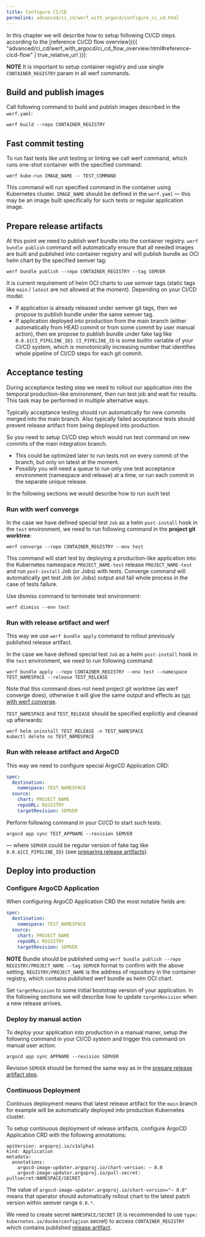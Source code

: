 ```yaml
---
title: Configure CI/CD
permalink: advanced/ci_cd/werf_with_argocd/configure_ci_cd.html
---
```


In this chapter we will describe how to setup following CI/CD steps according to the [reference CI/CD flow overview]({{ "advanced/ci_cd/werf_with_argocd/ci_cd_flow_overview.html#reference-cicd-flow" | true_relative_url }}):

**NOTE** It is important to setup container registry and use single `CONTAINER_REGISTRY` param in all werf commands. 

## Build and publish images

Call following command to build and publish images described in the `werf.yaml`:

```shell
werf build --repo CONTAINER_REGISTRY
```

## Fast commit testing

To run fast tests like unit testing or linting we call werf command, which runs one-shot container with the specified command:

```shell
werf kube-run IMAGE_NAME -- TEST_COMMAND
```

This command will run specified command in the container using Kubernetes cluster. `IMAGE_NAME` should be defined in the `werf.yaml` — this may be an image built specifically for such tests or regular application image.

## Prepare release artifacts

At this point we need to publish werf bundle into the container registry. `werf bundle publish` command will automatically ensure that all needed images are built and published into container registry and will publish bundle as OCI helm chart by the specified semver tag:

```shell
werf bundle publish --repo CONTAINER_REGISTRY --tag SEMVER
```

It is current requirement of helm OCI charts to use semver tags (static tags like `main` / `latest` are not allowed at the moment). Depending on your CI/CD model:
* If application is already released under semver git tags, then we propose to publish bundle under the same semver tag.
* If application deployed into production from the main branch (either automatically from HEAD commit or from some commit by user manual action), then we propose to publish bundle under fake tag like `0.0.${CI_PIPELINE_ID}`. `CI_PIPELINE_ID` is some builtin variable of your CI/CD system, which is monotonically increasing number that identifies whole pipeline of CI/CD steps for each git commit.

## Acceptance testing

During acceptance testing step we need to rollout our application into the temporal production-like environment, then run test job and wait for results. This task may be performed in multiple alternative ways.

Typically acceptance testing should run automatically for new commits merged into the main branch. Also typically failed acceptance tests should prevent release artifact from being deployed into production.

So you need to setup CI/CD step which would run test command on new commits of the main integration branch.
* This could be optimized later to run tests not on every commit of the branch, but only on latest at the moment.
* Possibly you will need a queue to run only one test acceptance environment (namespace and release) at a time, or run each commit in the separate unique release.

In the following sections we would describe how to run such test

### Run with werf converge

In the case we have defined special test `Job` as a helm `post-install` hook in the `test` environment, we need to run following command in the **project git worktree**:

```shell
werf converge --repo CONTAINER_REGISTRY --env test
```

This command will start test by deploying a production-like application into the Kubernetes namespace `PROJECT_NAME-test` release `PROJECT_NAME-test` and run `post-install` Job (or Jobs) with tests. Converge command will automatically get test Job (or Jobs) output and fail whole process in the case of tests failure.

Use dismiss command to terminate test environment:

```shell
werf dismiss --env test
```

### Run with release artifact and werf

This way we use `werf bundle apply` command to rollout previously published release artifact. 

In the case we have defined special test `Job` as a helm `post-install` hook in the `test` environment, we need to run following command:

```shell
werf bundle apply --repo CONTAINER_REGISTRY --env test --namespace TEST_NAMESPACE --release TEST_RELEASE
```

Note that this command does not need project git worktree (as werf converge does), otherwise it will give the same output and effects as [run with werf converge](#run-with-werf-converge).

`TEST_NAMESPACE` and `TEST_RELEASE` should be specified explicitly and cleaned up afterwards:

```shell
werf helm uninstall TEST_RELEASE -n TEST_NAMESPACE
kubectl delete ns TEST_NAMESPACE
```

### Run with release artifact and ArgoCD

This way we need to configure special ArgoCD Application CRD:

```yaml
spec:
  destination:
    namespace: TEST_NAMESPACE
  source:
    chart: PROJECT_NAME
    repoURL: REGISTRY
    targetRevision: SEMVER
```

Perform following command in your CI/CD to start such tests:

```
argocd app sync TEST_APPNAME --revision SEMVER
```

— where `SEMVER` could be regular version of fake tag like `0.0.${CI_PIPELINE_ID}` (see [preparing release artifacts](#prepare-release-artifacts)).

## Deploy into production

### Configure ArgoCD Application

When configuring ArgoCD Application CRD the most notable fields are:

```yaml
spec:
  destination:
    namespace: TEST_NAMESPACE
  source:
    chart: PROJECT_NAME
    repoURL: REGISTRY
    targetRevision: SEMVER
```

**NOTE** Bundle should be published using `werf bundle publish --repo REGISTRY/PROJECT_NAME --tag SEMVER` format to confirm with the above setting. `REGISTRY/PROJECT_NAME` is the address of repository in the container registry, which contains published werf bundle as helm OCI chart.

Set `targetRevision` to some initial bootstrap version of your application. In the following sections we will describe how to update `targetRevision` when a new release arrives.

### Deploy by manual action

To deploy your application into production in a manual maner, setup the following command in your CI/CD system and trigger this command on manual user action:

```shell
argocd app sync APPNAME --revision SEMVER
```

Revision `SEMVER` should be formed the same way as in the [prepare release artifact step](#prepare-release-artifacts). 

### Continuous Deployment

Continuos deployment means that latest release artifact for the `main` branch for example will be automatically deployed into production Kubernetes cluster.

To setup continuous deployment of release artifacts, configure ArgoCD Application CRD with the following annotations:

```
apiVersion: argoproj.io/v1alpha1
kind: Application
metadata:
  annotations:
    argocd-image-updater.argoproj.io/chart-version: ~ 0.0
    argocd-image-updater.argoproj.io/pull-secret: pullsecret:NAMESPACE/SECRET
```

The value of `argocd-image-updater.argoproj.io/chart-version="~ 0.0"` means that operator should automatically rollout chart to the latest patch version within semver range `0.0.*`.

We need to create secret `NAMESPACE/SECRET` (it is recommended to use `type: kubernetes.io/dockerconfigjson` secret) to access `CONTAINER_REGISTRY` which contains published [release artifact](#prepare-release-artifacts). 

